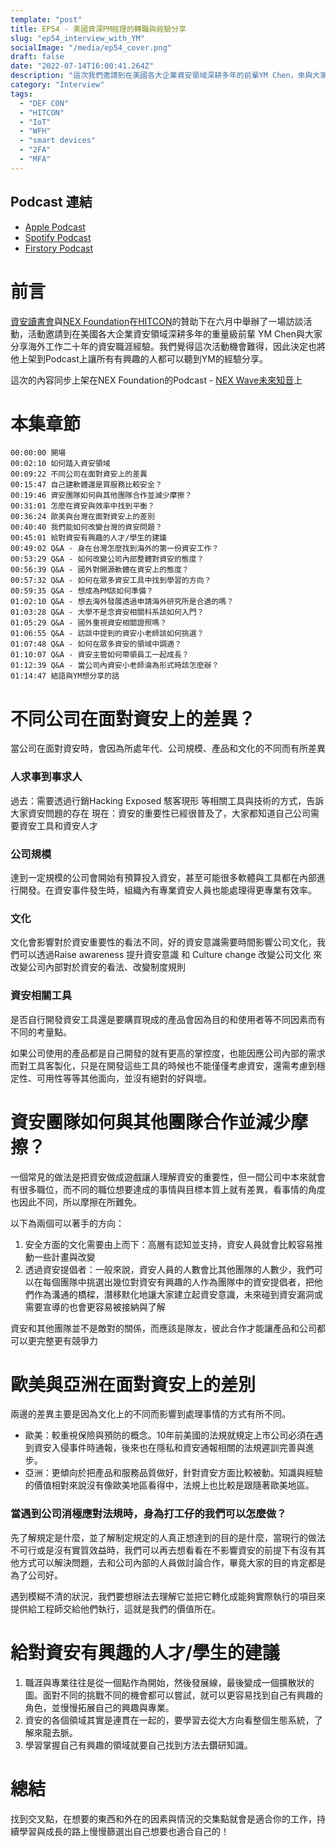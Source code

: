```yaml
---
template: "post"
title: EP54 - 美國資深PM經理的轉職與經驗分享
slug: "ep54_interview_with_YM"
socialImage: "/media/ep54_cover.png"
draft: false
date: "2022-07-14T16:00:41.264Z"
description: "這次我們邀請到在美國各大企業資安領域深耕多年的前輩YM Chen，來與大家分想海外工作二時年的職涯經驗。"
category: "Interview"
tags:
  - "DEF CON"
  - "HITCON"
  - "IoT"
  - "WFH"
  - "smart devices"
  - "2FA"
  - "MFA"
---
```


## Podcast 連結

- [Apple Podcast](https://podcasts.apple.com/tw/podcast/%E8%B3%87%E5%AE%89%E8%A7%A3%E5%A3%93%E7%B8%AE/id1513276667?i=1000569822190)
- [Spotify Podcast](https://open.spotify.com/episode/6oqpnuxiNSsnqH0ZSltxq5)
- [Firstory Podcast](https://open.firstory.me/story/cl506694703p801t940hdbae5)

# 前言

[資安讀書會](https://infosecdecompress.com/posts/patches_TwSecSlack)與[NEX Foundation](https://www.nexf.org/)在[HITCON](https://hitcon.org/)的贊助下在六月中舉辦了一場訪談活動，活動邀請到在美國各大企業資安領域深耕多年的重量級前輩 YM Chen與大家分享海外工作二十年的資安職涯經驗。我們覺得這次活動機會難得，因此決定也將他上架到Podcast上讓所有有興趣的人都可以聽到YM的經驗分享。

這次的內容同步上架在NEX Foundation的Podcast - [NEX Wave未來知音](https://open.firstory.me/user/nexwave)上

# ****本集章節****

`00:00:00 開場`\
`00:02:10 如何踏入資安領域`\
`00:09:22 不同公司在面對資安上的差異`\
`00:15:47 自己建軟體還是買服務比較安全？`\
`00:19:46 資安團隊如何與其他團隊合作並減少摩擦？`\
`00:31:01 怎麼在資安與效率中找到平衡？`\
`00:36:24 歐美與台灣在面對資安上的差別`\
`00:40:40 我們能如何改變台灣的資安問題？`\
`00:45:01 給對資安有興趣的人才/學生的建議`\
`00:49:02 Q&A - 身在台灣怎麼找到海外的第一份資安工作？`\
`00:53:29 Q&A - 如何改變公司內部整體對資安的態度？`\
`00:56:39 Q&A - 國外對開源軟體在資安上的態度？`\
`00:57:32 Q&A - 如何在眾多資安工具中找到學習的方向？`\
`00:59:35 Q&A - 想成為PM該如何準備？`\
`01:02:10 Q&A - 想去海外發展透過申請海外研究所是合適的嗎？`\
`01:03:28 Q&A - 大學不是念資安相關科系該如何入門？`\
`01:05:29 Q&A - 國外重視資安相關證照嗎？`\
`01:06:55 Q&A - 訪談中提到的資安小老師該如何挑選？`\
`01:07:48 Q&A - 如何在眾多資安的領域中調適？`\
`01:10:07 Q&A - 資安主管如何帶領員工一起成長？`\
`01:12:39 Q&A - 當公司內資安小老師淪為形式時該怎麼辦？`\
`01:14:47 結語與YM想分享的話`

# 不同公司在面對資安上的差異？
當公司在面對資安時，會因為所處年代、公司規模、產品和文化的不同而有所差異

### 人求事到事求人
過去：需要透過行銷Hacking Exposed 駭客現形 等相關工具與技術的方式，告訴大家資安問題的存在
現在：資安的重要性已經很普及了，大家都知道自己公司需要資安工具和資安人才

### 公司規模
達到一定規模的公司會開始有預算投入資安，甚至可能很多軟體與工具都在內部進行開發。在資安事件發生時，組織內有專業資安人員也能處理得更專業有效率。

### 文化

文化會影響對於資安重要性的看法不同，好的資安意識需要時間影響公司文化，我們可以透過Raise awareness 提升資安意識 和 Culture change 改變公司文化 來改變公司內部對於資安的看法、改變制度規則

### 資安相關工具

是否自行開發資安工具還是要購買現成的產品會因為目的和使用者等不同因素而有不同的考量點。

如果公司使用的產品都是自己開發的就有更高的掌控度，也能因應公司內部的需求而對工具客製化，只是在開發這些工具的時候也不能僅僅考慮資安，還需考慮到穩定性、可用性等等其他面向，並沒有絕對的好與壞。

# 資安團隊如何與其他團隊合作並減少摩擦？

一個常見的做法是把資安做成遊戲讓人理解資安的重要性，但一間公司中本來就會有很多職位，而不同的職位想要達成的事情與目標本質上就有差異，看事情的角度也因此不同，所以摩擦在所難免。

以下為兩個可以著手的方向：

1. 安全方面的文化需要由上而下：高層有認知並支持，資安人員就會比較容易推動一些計畫與改變
2. 透過資安提倡者：一般來說，資安人員的人數會比其他團隊的人數少，我們可以在每個團隊中挑選出幾位對資安有興趣的人作為團隊中的資安提倡者，把他們作為溝通的橋樑，潛移默化地讓大家建立起資安意識，未來碰到資安漏洞或需要宣導的也會更容易被接納與了解

資安和其他團隊並不是敵對的關係，而應該是隊友，彼此合作才能讓產品和公司都可以更完整更有競爭力

# 歐美與亞洲在面對資安上的差別
兩邊的差異主要是因為文化上的不同而影響到處理事情的方式有所不同。
* 歐美：較重視保險與預防的概念。10年前美國的法規就規定上市公司必須在遇到資安入侵事件時通報，後來也在隱私和資安通報相關的法規遲訓完善與進步。
* 亞洲：更傾向於把產品和服務品質做好，針對資安方面比較被動。知識與經驗的價值相對來說沒有像歐美地區看得中，法規上也比較是跟隨著歐美地區。

### 當遇到公司消極應對法規時，身為打工仔的我們可以怎麼做？
先了解規定是什麼，並了解制定規定的人真正想達到的目的是什麼，當現行的做法不可行或是沒有實質效益時，我們可以再去想看看在不影響資安的前提下有沒有其他方式可以解決問題，去和公司內部的人員做討論合作，畢竟大家的目的肯定都是為了公司好。

遇到模糊不清的狀況，我們要想辦法去理解它並把它轉化成能夠實際執行的項目來提供給工程師交給他們執行，這就是我們的價值所在。

# 給對資安有興趣的人才/學生的建議
1. 職涯與專業往往是從一個點作為開始，然後發展線，最後變成一個擴散狀的圖。面對不同的挑戰不同的機會都可以嘗試，就可以更容易找到自己有興趣的角色，並慢慢拓展自己的興趣與專業。
2. 資安的各個領域其實是連貫在一起的，要學習去從大方向看整個生態系統，了解來龍去脈。
3. 學習掌握自己有興趣的領域就要自己找到方法去鑽研知識。

# 總結

找到交叉點，在想要的東西和外在的因素與情況的交集點就會是適合你的工作，持續學習與成長的路上慢慢篩選出自己想要也適合自己的！